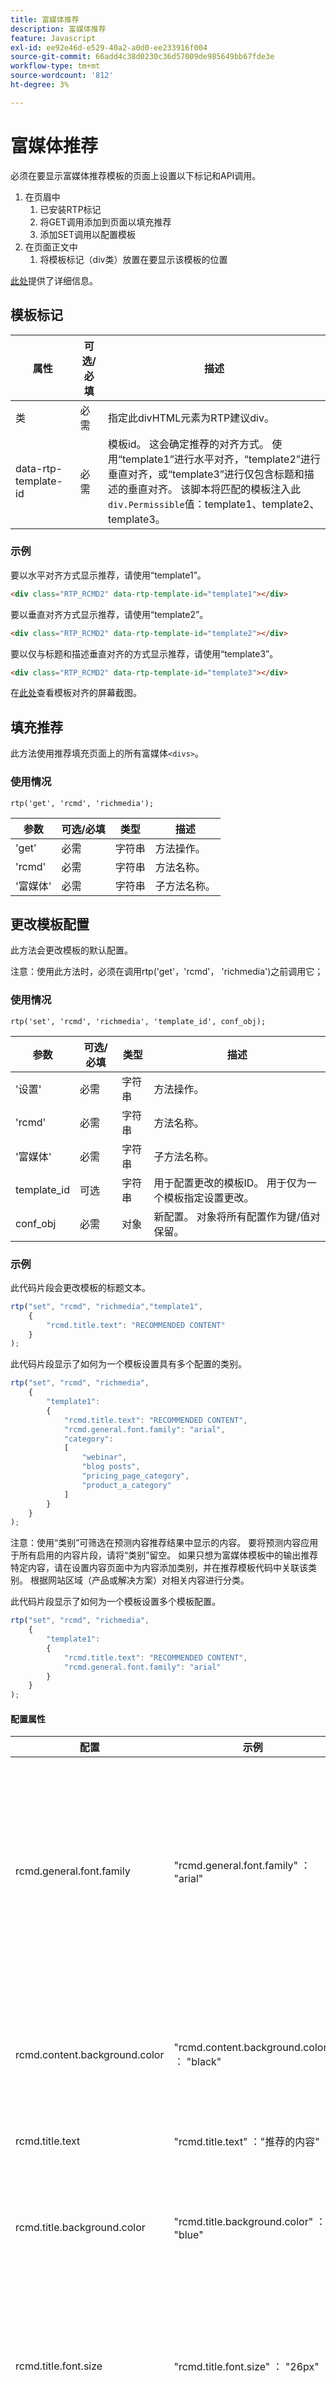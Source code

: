 ```yaml
---
title: 富媒体推荐
description: 富媒体推荐
feature: Javascript
exl-id: ee92e46d-e529-40a2-a0d0-ee233916f004
source-git-commit: 66add4c38d0230c36d57009de985649bb67fde3e
workflow-type: tm+mt
source-wordcount: '812'
ht-degree: 3%

---
```


# 富媒体推荐

必须在要显示富媒体推荐模板的页面上设置以下标记和API调用。

1. 在页眉中
   1. 已安装RTP标记
   1. 将GET调用添加到页面以填充推荐
   1. 添加SET调用以配置模板
1. 在页面正文中
   1. 将模板标记（div类）放置在要显示该模板的位置

[此处](https://experienceleague.adobe.com/zh-hans/docs/marketo/using/product-docs/predictive-content/enabling-predictive-content/enable-predictive-content-for-web-rich-media)提供了详细信息。

## 模板标记

| 属性 | 可选/必填 | 描述 |
|---|---|---|
| 类 | 必需 | 指定此divHTML元素为RTP建议div。 |
| data-rtp-template-id | 必需 | 模板id。 这会确定推荐的对齐方式。 使用“template1”进行水平对齐，“template2”进行垂直对齐，或“template3”进行仅包含标题和描述的垂直对齐。 该脚本将匹配的模板注入此`div.Permissible`值：template1、template2、template3。 |

### 示例

要以水平对齐方式显示推荐，请使用“template1”。

```html
<div class="RTP_RCMD2" data-rtp-template-id="template1"></div>
```

要以垂直对齐方式显示推荐，请使用“template2”。

```html
<div class="RTP_RCMD2" data-rtp-template-id="template2"></div>
```

要以仅与标题和描述垂直对齐的方式显示推荐，请使用“template3”。

```html
<div class="RTP_RCMD2" data-rtp-template-id="template3"></div>
```

在[此处](#example_of_rich_media_recommendation_template_1)查看模板对齐的屏幕截图。

## 填充推荐

此方法使用推荐填充页面上的所有富媒体`<divs>`。

### 使用情况

`rtp('get', 'rcmd', 'richmedia');`

| 参数 | 可选/必填 | 类型 | 描述 |
|---|---|---|---|
| &#39;get&#39; | 必需 | 字符串 | 方法操作。 |
| &#39;rcmd&#39; | 必需 | 字符串 | 方法名称。 |
| &#39;富媒体&#39; | 必需 | 字符串 | 子方法名称。 |


## 更改模板配置

此方法会更改模板的默认配置。

注意：使用此方法时，必须在调用rtp(&#39;get&#39;，&#39;rcmd&#39;， &#39;richmedia&#39;)之前调用它；

### 使用情况

`rtp('set', 'rcmd', 'richmedia', 'template_id', conf_obj);`

| 参数 | 可选/必填 | 类型 | 描述 |
|---|---|---|---|
| &#39;设置&#39; | 必需 | 字符串 | 方法操作。 |
| &#39;rcmd&#39; | 必需 | 字符串 | 方法名称。 |
| &#39;富媒体&#39; | 必需 | 字符串 | 子方法名称。 |
| template_id | 可选 | 字符串 | 用于配置更改的模板ID。 用于仅为一个模板指定设置更改。 |
| conf_obj | 必需 | 对象 | 新配置。 对象将所有配置作为键/值对保留。 |


### 示例

此代码片段会更改模板的标题文本。

```javascript
rtp("set", "rcmd", "richmedia","template1",
    {
        "rcmd.title.text": "RECOMMENDED CONTENT"
    }
);
```

此代码片段显示了如何为一个模板设置具有多个配置的类别。

```javascript
rtp("set", "rcmd", "richmedia",
    {
        "template1": 
        {
            "rcmd.title.text": "RECOMMENDED CONTENT",
            "rcmd.general.font.family": "arial",
            "category":
            [
                "webinar",
                "blog posts",
                "pricing_page_category",
                "product_a_category"
            ]
        }
    }
);
```

注意：使用“类别”可筛选在预测内容推荐结果中显示的内容。 要将预测内容应用于所有启用的内容片段，请将“类别”留空。 如果只想为富媒体模板中的输出推荐特定内容，请在设置内容页面中为内容添加类别，并在推荐模板代码中关联该类别。 根据网站区域（产品或解决方案）对相关内容进行分类。

此代码片段显示了如何为一个模板设置多个模板配置。

```javascript
rtp("set", "rcmd", "richmedia",
    {
        "template1":
        {
            "rcmd.title.text": "RECOMMENDED CONTENT",
            "rcmd.general.font.family": "arial"
        }
    }
);
```

#### 配置属性

| 配置 | 示例 | 描述 |
|---|---|---|
| rcmd.general.font.family | &quot;rcmd.general.font.family&quot; ： &quot;arial&quot; | 更改模板中所有文本的字体系列。 此属性支持按浏览器类型列出的所有CSS值。 如果页面上存在自定义字体系列，则可以使用它。 |
| rcmd.content.background.color | &quot;rcmd.content.background.color&quot; ： &quot;black&quot; | 更改模板内部框的背景颜色。 此属性支持按浏览器类型划分的所有CSS值。 |
| rcmd.title.text | &quot;rcmd.title.text&quot; ：&quot;推荐的内容&quot; | 更改模板标题。 |
| rcmd.title.background.color | &quot;rcmd.title.background.color&quot; ： &quot;blue&quot; | 更改标题框的背景颜色。 此属性支持所有css颜色值（颜色名称、rgb、...） |
| rcmd.title.font.size | &quot;rcmd.title.font.size&quot; ： &quot;26px&quot; | 更改标题字体大小。 属性支持所有可能的字体大小CSS值(px、em、...) |
| rcmd.title.font.color | &quot;rcmd.title.font.color&quot; ： &quot;white&quot; | 更改标题字体颜色。 此属性支持所有字体颜色值（rgb、十六进制、...） |
| rcmd.description.font.color | &quot;rcmd.description.font.color&quot; ： &quot;white&quot; | 更改说明字体颜色。 此属性支持所有字体颜色值（rgb、十六进制、...） |
| rcmd.cta.background.color | &quot;rcmd.cta.background.color&quot; ： &quot;green&quot; | 更改按钮的背景颜色。 此属性支持所有css颜色值（颜色名称、rgb、...） |
| rcmd.cta.font.color | “rcmd.cta.font.color” ：“rgb(90， 84， 164)” | 更改按钮字体颜色。 此属性支持所有字体颜色值（rgb、十六进制、...） |
| rcmd.cta.text | &quot;rcmd.cta.text&quot; ：&quot;推送&quot; | 更改按钮文本。 所有按钮的文本都相同。 |
| 类别 | &quot;category&quot; ： [&quot;one category&quot;] | 更改此模板支持的推荐类别。 模板仅显示具有此配置设置的某个类别的推荐。 |


注意：每个模板的配置支持可能会发生更改。

#### 基本示例

此示例有一个包含三个推荐的模板。 将此示例复制到HTML页中，然后将RTP标记替换为您的标记。

```html
<!DOCTYPE>
<html>
<head>
<meta http-equiv="Content-Type" content="text/html; charset=UTF-8">
<title>RTP recommendation</title>
<!-- RTP tag --> 
<script type='text/javascript'>

// This tag needs to be replaced with your account tag
(function(c,h,a,f,i,e){c[a]=c[a]||function(){(c[a].q=c[a].q||[]).push(arguments)};
c[a].a=i;c[a].e=e;var g=h.createElement("script");g.async=true;g.type="text/javascript";
g.src=f+'?aid='+i;var b=h.getElementsByTagName("script")[0];b.parentNode.insertBefore(g,b);
})(window,document,"rtp","//example.rtp.com/rtp-api/v1/rtp.js","account_id");

// Send page view (required by  the recommendation)
rtp('send','view');
// Populate recommendation
rtp('get','rcmd', 'richmedia');
</script>
<!-- End of RTP tag -->
</head>
<body>
<div class="RTP_RCMD2" data-rtp-template-id="template1"></div>
</body>
</html>
```

#### 高级示例

此示例有一个包含三个推荐的模板。 模板标题为“推荐的内容”，按钮文本将为“了解更多”。 将此示例复制到HTML页中，然后将RTP标记替换为您的标记。

```html
<!DOCTYPE>
<html>
<head>
<meta http-equiv="Content-Type" content="text/html; charset=UTF-8">
<title>RTP recommendation</title>
<!-- RTP tag --> 
<script type='text/javascript'>

// This tag needs to be replaced with your account tag
(function(c,h,a,f,i,e){c[a]=c[a]||function(){(c[a].q=c[a].q||[]).push(arguments)};
c[a].a=i;c[a].e=e;var g=h.createElement("script");g.async=true;g.type="text/javascript";
g.src=f+'?aid='+i;var b=h.getElementsByTagName("script")[0];b.parentNode.insertBefore(g,b);
})(window,document,"rtp","//example.rtp.com/rtp-api/v1/rtp.js","account_id");

// Send page view (required by  the recommendation)
rtp('send','view');
// Populate the recommendation zone
rtp('get', 'campaign',true);
// Change template configuration
rtp('set', 'rcmd', 'richmedia',
    {
        template1 :
        {
            "rcmd.title.text" : "RECOMMENDED CONTENT",
            "rcmd.cta.text" : "Read More"
        }
    }
);
// Populate recommendation
rtp('get','rcmd', 'richmedia');
</script>
<!-- End of RTP tag -->
</head>
<body>
<div class="RTP_RCMD2" data-rtp-template-id="template1"></div>
</body>
</html>
```

#### 富媒体推荐模板#1示例

**名称**：模板1 **描述**：包含图像、标题和描述的水平内容以及行动号召按钮。

![富媒体模板](assets/rich-media-template1.png)

#### 富媒体推荐模板#2示例

**名称**：模板2 **描述**：垂直内容，包括图像、标题和描述，以及行动号召按钮。

![富媒体模板](assets/rich-media-template2.png)

#### 富媒体推荐模板#3示例

**名称**：模板3 **描述**：仅包含标题和描述的垂直内容。 鼠标悬停时，标题会更改颜色并超链接到内容URL。 描述还链接到不发生颜色更改的内容。 ![富媒体模板](assets/rich-media-template3.png)
